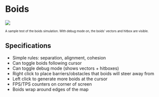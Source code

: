 # Boids

<a><img src="https://github.com/dmhacker/Boids/blob/master/demo.gif" align="center"></a>

<sub><sup>A sample test of the boids simulation. With debug mode on, the boids' vectors and hitbox are visible.</sup></sub>

## Specifications

* Simple rules: separation, alignment, cohesion
* Can toggle boids following cursor
* Can toggle debug mode (shows vectors + hitboxes)
* Right click to place barriers/obstacles that boids will steer away from
* Left click to generate more boids at the cursor
* FPS/TPS counters on corner of screen
* Boids wrap around edges of the map


